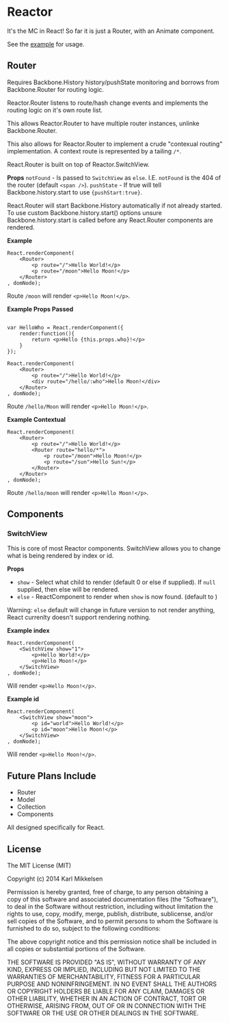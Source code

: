 # Reactor

It's the MC in React! So far it is just a Router, with an Animate component.

See the [example](https://rawgit.com/KingKarl85/reactor/master/example.html) for usage.

## Router

Requires Backbone.History history/pushState monitoring and borrows from Backbone.Router for routing logic.

Reactor.Router listens to route/hash change events and implements the routing logic on it's own route list.

This allows Reactor.Router to have multiple router instances, unlinke Backbone.Router.

This also allows for Reactor.Router to implement a crude "contexual routing" implementation. A context route is represented by a tailing `/*`.

React.Router is built on top of Reactor.SwitchView.

**Props**
`notFound` - Is passed to `SwitchView` as `else`. I.E. `notFound` is the 404 of the router (default `<span />`).
`pushState` - If true will tell Backbone.history.start to use `{pushStart:true}`.

React.Router will start Backbone.History automatically if not already started. To use custom Backbone.history.start() options unsure Backbone.history.start is called before any React.Router components are rendered.

**Example**
```
React.renderComponent(
	<Router>
		<p route="/">Hello World!</p>
		<p route="/moon">Hello Moon!</p>
	</Router>
, domNode);
```
Route `/moon` will render `<p>Hello Moon!</p>`.

**Example Props Passed**
```

var HelloWho = React.renderComponent({
	render:function(){
		return <p>Hello {this.props.who}!</p>
	}
});

React.renderComponent(
	<Router>
		<p route="/">Hello World!</p>
		<div route="/hello/:who">Hello Moon!</div>
	</Router>
, domNode);
```
Route `/hello/Moon` will render `<p>Hello Moon!</p>`.

**Example Contextual**
```
React.renderComponent(
	<Router>
		<p route="/">Hello World!</p>
		<Router route="hello/*">
			<p route="/moon">Hello Moon!</p>
			<p route="/sun">Hello Sun!</p>
		</Router>
	</Router>
, domNode);
```
Route `/hello/moon` will render `<p>Hello Moon!</p>`.

## Components

### SwitchView

This is core of most Reactor components. SwitchView allows you to change what is being rendered by index or id.

**Props**

* `show` - Select what child to render (default 0 or else if supplied). If `null` supplied, then else will be rendered.
* `else` - ReactComponent to render when `show` is now found. (default to <span />)

Warning: `else` default will change in future version to not render anything, React currenlty doesn't support rendering nothing.

**Example index**
```
React.renderComponent(
	<SwitchView show="1">
		<p>Hello World!</p>
		<p>Hello Moon!</p>
	</SwitchView>
, domNode);
```
Will render `<p>Hello Moon!</p>`.

**Example id**
```
React.renderComponent(
	<SwitchView show="moon">
		<p id="world">Hello World!</p>
		<p id="moon">Hello Moon!</p>
	</SwitchView>
, domNode);
```
Will render `<p>Hello Moon!</p>`.

## Future Plans Include

* Router
* Model
* Collection
* Components

All designed specifically for React.

## License

The MIT License (MIT)

Copyright (c) 2014 Karl Mikkelsen

Permission is hereby granted, free of charge, to any person obtaining a copy
of this software and associated documentation files (the "Software"), to deal
in the Software without restriction, including without limitation the rights
to use, copy, modify, merge, publish, distribute, sublicense, and/or sell
copies of the Software, and to permit persons to whom the Software is
furnished to do so, subject to the following conditions:

The above copyright notice and this permission notice shall be included in
all copies or substantial portions of the Software.

THE SOFTWARE IS PROVIDED "AS IS", WITHOUT WARRANTY OF ANY KIND, EXPRESS OR
IMPLIED, INCLUDING BUT NOT LIMITED TO THE WARRANTIES OF MERCHANTABILITY,
FITNESS FOR A PARTICULAR PURPOSE AND NONINFRINGEMENT. IN NO EVENT SHALL THE
AUTHORS OR COPYRIGHT HOLDERS BE LIABLE FOR ANY CLAIM, DAMAGES OR OTHER
LIABILITY, WHETHER IN AN ACTION OF CONTRACT, TORT OR OTHERWISE, ARISING FROM,
OUT OF OR IN CONNECTION WITH THE SOFTWARE OR THE USE OR OTHER DEALINGS IN
THE SOFTWARE.